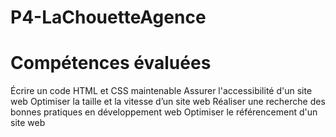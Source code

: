 # P4-LaChouetteAgence

# Compétences évaluées

Écrire un code HTML et CSS maintenable
Assurer l'accessibilité d'un site web
Optimiser la taille et la vitesse d’un site web
Réaliser une recherche des bonnes pratiques en développement web
Optimiser le référencement d'un site web
